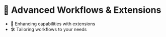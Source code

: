 # 🚀 Advanced Workflows & Extensions

- 🧩 Enhancing capabilities with extensions
- 🛠️ Tailoring workflows to your needs
